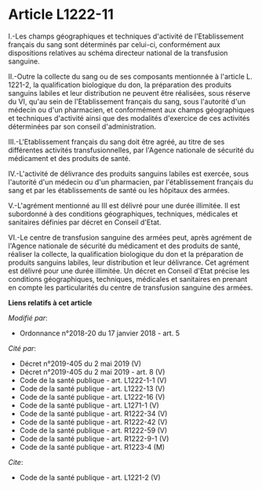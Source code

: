 # Article L1222-11

I.-Les champs géographiques et techniques d'activité de l'Etablissement français du sang sont déterminés par celui-ci,
conformément aux dispositions relatives au schéma directeur national de la transfusion sanguine.

II.-Outre la collecte du sang ou de ses composants mentionnée à l'article L. 1221-2, la qualification biologique du don, la
préparation des produits sanguins labiles et leur distribution ne peuvent être réalisées, sous réserve du VI, qu'au sein de
l'Etablissement français du sang, sous l'autorité d'un médecin ou d'un pharmacien, et conformément aux champs géographiques
et techniques d'activité ainsi que des modalités d'exercice de ces activités déterminées par son conseil d'administration.

III.-L'Etablissement français du sang doit être agréé, au titre de ses différentes activités transfusionnelles, par l'Agence
nationale de sécurité du médicament et des produits de santé.

IV.-L'activité de délivrance des produits sanguins labiles est exercée, sous l'autorité d'un médecin ou d'un pharmacien, par
l'établissement français du sang et par les établissements de santé ou les hôpitaux des armées.

V.-L'agrément mentionné au III est délivré pour une durée illimitée. Il est subordonné à des conditions géographiques,
techniques, médicales et sanitaires définies par décret en Conseil d'Etat.

VI.-Le centre de transfusion sanguine des armées peut, après agrément de l'Agence nationale de sécurité du médicament et des
produits de santé, réaliser la collecte, la qualification biologique du don et la préparation de produits sanguins labiles,
leur distribution et leur délivrance. Cet agrément est délivré pour une durée illimitée. Un décret en Conseil d'Etat précise
les conditions géographiques, techniques, médicales et sanitaires en prenant en compte les particularités du centre de
transfusion sanguine des armées.

**Liens relatifs à cet article**

_Modifié par_:

  - Ordonnance n°2018-20 du 17 janvier 2018 - art. 5

_Cité par_:

  - Décret n°2019-405 du 2 mai 2019 (V)
  - Décret n°2019-405 du 2 mai 2019 - art. 8 (V)
  - Code de la santé publique - art. L1222-1-1 (V)
  - Code de la santé publique - art. L1222-13 (V)
  - Code de la santé publique - art. L1222-16 (V)
  - Code de la santé publique - art. L1271-1 (V)
  - Code de la santé publique - art. R1222-34 (V)
  - Code de la santé publique - art. R1222-42 (V)
  - Code de la santé publique - art. R1222-59 (V)
  - Code de la santé publique - art. R1222-9-1 (V)
  - Code de la santé publique - art. R1223-4 (M)

_Cite_:

  - Code de la santé publique - art. L1221-2 (V)
